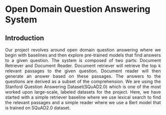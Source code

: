 # Open Domain Question Answering System
## Introduction
<p align="justify">
Our project revolves around open domain question answering where we begin with baselines and then explore pre-trained 
models that find answers to a given question. The system is composed of two parts: Document Retriever and Document Reader. 
Document retriever will retrieve the top k relevant passages to the given question. Document reader will then generate 
an answer based on these passages. The answers to the questions are derived as a subset of the comprehension. We are using 
the Stanford Question Answering Dataset(SQuAD2.0) which is one of the most worked upon large-scale, labeled datasets for 
the project. Here, we have started with a simple retriever baseline where we use lexical search to find the relevant 
passages and a simple reader where we use a Bert model that is trained on SQuAD2.0 dataset.
</p>
